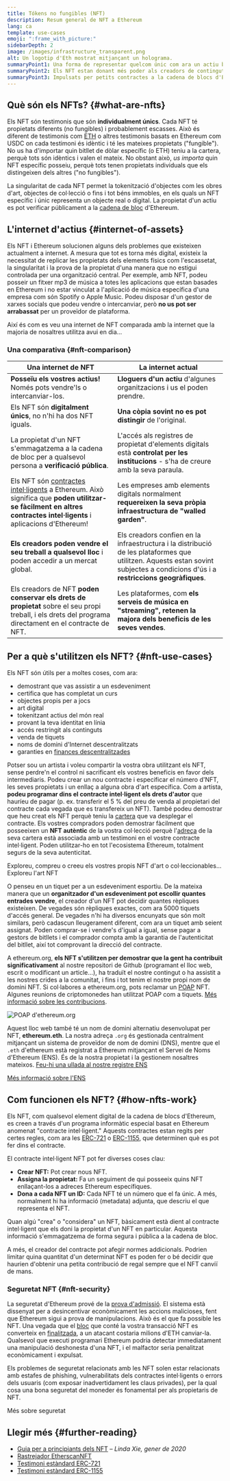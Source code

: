```yaml
---
title: Tókens no fungibles (NFT)
description: Resum general de NFT a Ethereum
lang: ca
template: use-cases
emoji: ":frame_with_picture:"
sidebarDepth: 2
image: /images/infrastructure_transparent.png
alt: Un logotip d'Eth mostrat mitjançant un holograma.
summaryPoint1: Una forma de representar quelcom únic com ara un actiu basat en Ethereum.
summaryPoint2: Els NFT estan donant més poder als creadors de contingut que mai.
summaryPoint3: Impulsats per petits contractes a la cadena de blocs d'Ethereum.
---
```


## Què són els NFTs? {#what-are-nfts}

Els NFT són testimonis que són **individualment únics**. Cada NFT té propietats diferents (no fungibles) i probablement escasses. Això és diferent de testimonis com [ETH](/glossary/#ether) o altres testimonis basats en Ethereum com USDC on cada testimoni és idèntic i té les mateixes propietats ("fungible"). No us ha d'importar quin bitllet de dòlar específic (o ETH) teniu a la cartera, perquè tots són idèntics i valen el mateix. No obstant això, _us importa_ quin NFT específic posseiu, perquè tots tenen propietats individuals que els distingeixen dels altres ("no fungibles").

La singularitat de cada NFT permet la tokenització d'objectes com les obres d'art, objectes de col·lecció o fins i tot béns immobles, en els quals un NFT específic i únic representa un objecte real o digital. La propietat d'un actiu es pot verificar públicament a la [cadena de bloc](/glossary/#blockchain) d'Ethereum.

<YouTube id="Xdkkux6OxfM" />

## L'internet d'actius {#internet-of-assets}

Els NFT i Ethereum solucionen alguns dels problemes que existeixen actualment a internet. A mesura que tot es torna més digital, existeix la necessitat de replicar les propietats dels elements físics com l'escassetat, la singularitat i la prova de la propietat d'una manera que no estigui controlada per una organització central. Per exemple, amb NFT, podeu posseir un fitxer mp3 de música a totes les aplicacions que estan basades en Ethereum i no estar vinculat a l'aplicació de música específica d'una empresa com són Spotify o Apple Music. Podeu disposar d'un gestor de xarxes socials que podeu vendre o intercanviar, però **no us pot ser arrabassat** per un proveïdor de plataforma.

Així és com es veu una internet de NFT comparada amb la internet que la majoria de nosaltres utilitza avui en dia...

### Una comparativa {#nft-comparison}

| Una internet de NFT                                                                                                                                                                            | La internet actual                                                                                                                                                                |
| ---------------------------------------------------------------------------------------------------------------------------------------------------------------------------------------------- | --------------------------------------------------------------------------------------------------------------------------------------------------------------------------------- |
| **Posseïu els vostres actius!** Només pots vendre'ls o intercanviar-los.                                                                                                                       | **Lloguers d'un actiu** d'algunes organitzacions i us el poden prendre.                                                                                                           |
| Els NFT són **digitalment únics**, no n'hi ha dos NFT iguals.                                                                                                                                  | **Una còpia sovint no es pot distingir** de l'original.                                                                                                                           |
| La propietat d'un NFT s'emmagatzema a la cadena de bloc per a qualsevol persona a **verificació pública**.                                                                                     | L'accés als registres de propietat d'elements digitals està **controlat per les institucions** - s'ha de creure amb la seva paraula.                                              |
| Els NFT són [contractes intel·ligents](/glossary/#smart-contract) a Ethereum. Això significa que **poden utilitzar-se fàcilment en altres contractes intel·ligents** i aplicacions d'Ethereum! | Les empreses amb elements digitals normalment **requereixen la seva pròpia infraestructura de "walled garden"**.                                                                  |
| **Els creadors poden vendre el seu treball a qualsevol lloc** i poden accedir a un mercat global.                                                                                              | Els creadors confien en la infraestructura i la distribució de les plataformes que utilitzen. Aquests estan sovint subjectes a condicions d'ús i a **restriccions geogràfiques**. |
| Els creadors de NFT **poden conservar els drets de propietat** sobre el seu propi treball, i els drets del programa directament en el contracte de NFT.                                        | Les plataformes, com **els serveis de música en "streaming", retenen la majora dels beneficis de les seves vendes**.                                                              |

## Per a què s'utilitzen els NFT? {#nft-use-cases}

Els NFT són útils per a moltes coses, com ara:

- demostrant que vas assistir a un esdeveniment
- certifica que has completat un curs
- objectes propis per a jocs
- art digital
- tokenitzant actius del món real
- provant la teva identitat en línia
- accés restringit als continguts
- venda de tiquets
- noms de domini d'Internet descentralitzats
- garanties en [finances descentralitzades](/glossary/#defi)

Potser sou un artista i voleu compartir la vostra obra utilitzant els NFT, sense perdre'n el control ni sacrificant els vostres beneficis en favor dels intermediaris. Podeu crear un nou contracte i especificar el número d'NFT, les seves propietats i un enllaç a alguna obra d'art específica. Com a artista, **podeu programar dins el contracte intel·ligent els drets d'autor** que hauríeu de pagar (p. ex. transferir el 5 % del preu de venda al propietari del contracte cada vegada que es transfereix un NFT). També podeu demostrar que heu creat els NFT perquè teniu la [cartera](/glossary/#wallet) que va desplegar el contracte. Els vostres compradors poden demostrar fàcilment que posseeixen un **NFT autèntic** de la vostra col·lecció perquè l'[adreça](/glossary/#address) de la seva cartera està associada amb un testimoni en el vostre contracte intel·ligent. Poden utilitzar-ho en tot l'ecosistema Ethereum, totalment segurs de la seva autenticitat.

<Alert variant="update" className="mt-8">
<AlertEmoji text=":eyes:"/>
<AlertContent className="justify-between flex-row items-center">
  <div>Exploreu, compreu o creeu els vostres propis NFT d'art o col·leccionables...</div>
  <ButtonLink href="/dapps/?category=collectibles#explore">
    Exploreu l'art NFT
  </ButtonLink>
</AlertContent>
</Alert>

O penseu en un tiquet per a un esdeveniment esportiu. De la mateixa manera que un **organitzador d'un esdeveniment pot escollir quantes entrades vendre**, el creador d'un NFT pot decidir quantes rèpliques existeixen. De vegades són rèpliques exactes, com ara 5000 tiquets d'accés general. De vegades n'hi ha diversos encunyats que són molt similars, però cadascun lleugerament diferent, com ara un tiquet amb seient assignat. Poden comprar-se i vendre's d'igual a igual, sense pagar a gestors de bitllets i el comprador compta amb la garantia de l'autenticitat del bitllet, així tot comprovant la direcció del contracte.

A ethereum.org, **els NFT s'utilitzen per demostrar que la gent ha contribuït significativament** al nostre repositori de Github (programant el lloc web, escrit o modificant un article...), ha traduït el nostre contingut o ha assistit a les nostres crides a la comunitat, i fins i tot tenim el nostre propi nom de domini NFT. Si col·labores a ethereum.org, pots reclamar un [POAP](/glossary/#poap) NFT. Algunes reunions de criptomonedes han utilitzat POAP com a tiquets. [Més informació sobre les contribucions](/contributing/#poap).

![POAP d'ethereum.org](./poap.png)

Aquest lloc web també té un nom de domini alternatiu desenvolupat per NFT, **ethereum.eth**. La nostra adreça `.org` és gestionada centralment mitjançant un sistema de proveïdor de nom de domini (DNS), mentre que el `.eth` d'ethereum està registrat a Ethereum mitjançant el Servei de Noms d'Ethereum (ENS). És de la nostra propietat i la gestionem nosaltres mateixos. [Feu-hi una ullada al nostre registre ENS](https://app.ens.domains/name/ethereum.eth)

[Més informació sobre l'ENS](https://app.ens.domains)

<Divider />

## Com funcionen els NFT? {#how-nfts-work}

Els NFT, com qualsevol element digital de la cadena de blocs d'Ethereum, es creen a través d'un programa informàtic especial basat en Ethereum anomenat "contracte intel·ligent." Aquests contractes estan regits per certes regles, com ara les [ERC-721](/glossary/#erc-721) o [ERC-1155](/glossary/#erc-1155), que determinen què es pot fer dins el contracte.

El contracte intel·ligent NFT pot fer diverses coses clau:

- **Crear NFT:** Pot crear nous NFT.
- **Assigna la propietat:** Fa un seguiment de qui posseeix quins NFT enllaçant-los a adreces Ethereum específiques.
- **Dona a cada NFT un ID:** Cada NFT té un número que el fa únic. A més, normalment hi ha informació (metadata) adjunta, que descriu el que representa el NFT.

Quan algú "crea" o "considera" un NFT, bàsicament està dient al contracte intel·ligent que els doni la propietat d'un NFT en particular. Aquesta informació s'emmagatzema de forma segura i pública a la cadena de bloc.

A més, el creador del contracte pot afegir normes addicionals. Podrien limitar quina quantitat d'un determinat NFT es poden fer o bé decidir que haurien d'obtenir una petita contribució de regal sempre que el NFT canviï de mans.

### Seguretat NFT {#nft-security}

La seguretat d'Ethereum prové de la [prova d'admissió](/glossary/#pos). El sistema està dissenyat per a desincentivar econòmicament les accions malicioses, fent que Ethereum sigui a prova de manipulacions. Això és el que fa possible les NFT. Una vegada que el [bloc](/glossary/#block) que conté la vostra transacció NFT es converteix en [finalitzada](/glossary/#finality), a un atacant costaria milions d'ETH canviar-la. Qualsevol que executi programari Ethereum podria detectar immediatament una manipulació deshonesta d'una NFT, i el malfactor seria penalitzat econòmicament i expulsat.

Els problemes de seguretat relacionats amb les NFT solen estar relacionats amb estafes de phishing, vulnerabilitats dels contractes intel·ligents o errors dels usuaris (com exposar inadvertidament les claus privades), per la qual cosa una bona seguretat del moneder és fonamental per als propietaris de NFT.

<ButtonLink href="/security/">
  Més sobre seguretat
</ButtonLink>

## Llegir més {#further-reading}

- [Guia per a principiants dels NFT](https://linda.mirror.xyz/df649d61efb92c910464a4e74ae213c4cab150b9cbcc4b7fb6090fc77881a95d) – _Linda Xie, gener de 2020_
- [Rastrejador EtherscanNFT](https://etherscan.io/nft-top-contracts)
- [Testimoni estàndard ERC-721](/developers/docs/standards/tokens/erc-721/)
- [Testimoni estàndard ERC-1155](/developers/docs/standards/tokens/erc-1155/)

<Divider />

<QuizWidget quizKey="nfts" />
